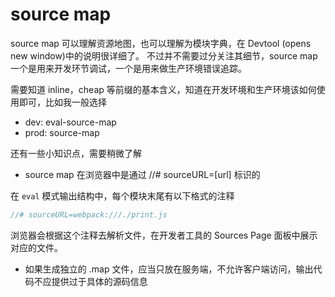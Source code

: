 # source map

source map 可以理解资源地图，也可以理解为模块字典，在 Devtool (opens new window)中的说明很详细了。 不过并不需要过分关注其细节，source map 一个是用来开发环节调试，一个是用来做生产环境错误追踪。

需要知道 inline，cheap 等前缀的基本含义，知道在开发环境和生产环境该如何使用即可，比如我一般选择

- dev: eval-source-map
- prod: source-map

还有一些小知识点，需要稍微了解

- source map 在浏览器中是通过 //# sourceURL=[url] 标识的

在 `eval` 模式输出结构中，每个模块末尾有以下格式的注释

```js
//# sourceURL=webpack:///./print.js
```

浏览器会根据这个注释去解析文件，在开发者工具的 Sources Page 面板中展示对应的文件。

- 如果生成独立的 .map 文件，应当只放在服务端，不允许客户端访问，输出代码不应提供过于具体的源码信息
